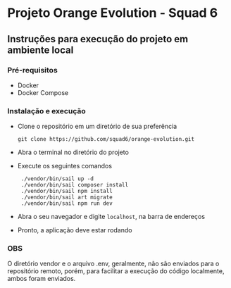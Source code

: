 # Projeto Orange Evolution - Squad 6

## Instruções para execução do projeto em ambiente local

### Pré-requisitos

- Docker
- Docker Compose

### Instalação e execução

- Clone o repositório em um diretório de sua preferência
         
      git clone https://github.com/squad6/orange-evolution.git

- Abra o terminal no diretório do projeto
- Execute os seguintes comandos

       ./vendor/bin/sail up -d
       ./vendor/bin/sail composer install
       ./vendor/bin/sail npm install
       ./vendor/bin/sail art migrate
       ./vendor/bin/sail npm run dev

- Abra o seu navegador e digite `localhost`, na barra de endereços
- Pronto, a aplicação deve estar rodando

### OBS

O diretório vendor e o arquivo .env, geralmente, não são enviados para o repositório remoto, porém, para facilitar a execução do código localmente, ambos foram enviados.
